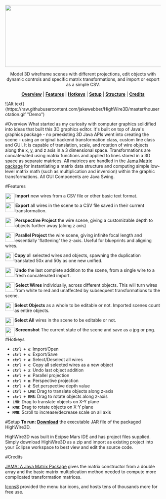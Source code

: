 <p align="center">
<img align="center" src="https://raw.githubusercontent.com/jakewebber/HighWire3D/master/highwirelogo.png" width="800" height="200">
</p>
<p align="center">
Model 3D wireframe scenes 
with different projections, edit objects with dynamic controls and specific matrix transformations, and import or export as a simple CSV. </p>
<p align="center">
<b><a href="#overview">Overview</a></b>
|
<b><a href="#features">Features</a></b>
|
<b><a href="#hotkeys">Hotkeys</a></b>
|
<b><a href="#setup">Setup</a></b>
|
<b><a href="#structure">Structure</a></b>
|
<b><a href="#credits">Credits</a></b>
</p>
![Alt text](https://raw.githubusercontent.com/jakewebber/HighWire3D/master/houserotation.gif "Demo")

#Overview
What started as my curiosity with computer graphics solidified into ideas that built this 3D graphics editor. It's built on top of Java's graphics package - no preexisting 3D Java APIs went into creating the scene - using an original backend transformation class, custom line class and GUI. It is capable of translation, scale, and rotation of wire objects along the x, y, and z axis in a 3 dimensional space. Transformations are concatenated using matrix functions and applied to lines stored in a 3D space as separate matrices. All matrices are handled in the <a href="http://math.nist.gov/javanumerics/jama/">Jama Matrix package</a> for instantiating a matrix data structure and computing simple low-level matrix math (such as multiplication and inversion) within the graphic transformations. All GUI Components are Java Swing. 

#Features
<p>
<img align="left" src="https://raw.githubusercontent.com/jakewebber/HighWire3D/master/res/Import-64.png" width="30" height="30">
<b>Import</b> new wires from a CSV file or other basic text format. 
</p><p>
<img align="left" src="https://raw.githubusercontent.com/jakewebber/HighWire3D/master/res/Export-64.png" width="30" height="30">
<b>Export</b> all wires in the scene to a CSV file saved in their current transformation. 
</p><p>
<img align="left" src="https://github.com/jakewebber/HighWire3D/blob/master/res/Do%20Not%20Tilt-64.png" width="30" height="30">
<b>Perspective Project</b> the wire scene, giving a customizable depth to objects further away (along z axis) 
</p><p>
<img align="left" src="https://github.com/jakewebber/HighWire3D/blob/master/res/Rhombus-64.png" width="30" height="30">
<b>Parallel Project</b> the wire scene, giving infinite focal length and essentially 'flattening' the z-axis. Useful for blueprints and aligning wires. 
</p><p>
<img align="left" src="https://raw.githubusercontent.com/jakewebber/HighWire3D/master/res/copy.png" width="27" height="27">
<b>Copy</b> all selected wires and objects, spawning the duplication translated 50x and 50y as one new unified. 
</p><p>
<img align="left" src="https://github.com/jakewebber/HighWire3D/blob/master/res/Undo.png" width="30" height="30">
<b>Undo</b> the last complete addition to the scene, from a single wire to a fresh concatenated import. 
</p><p>
<img align="left" src="https://github.com/jakewebber/HighWire3D/blob/master/res/LineSelect.png" width="30" height="30">
<b>Select Wires</b> individually, across different objects. This will turn wires from white to red and unaffected by subsequent transformations to the scene. 
</p><p>
<img align="left" src="https://github.com/jakewebber/HighWire3D/blob/master/res/ObjectSelect.png" width="27" height="27">
<b>Select Objects</b> as a whole to be editable or not. Imported scenes count as entire objects. 
</p><p>
<img align="left" src="https://github.com/jakewebber/HighWire3D/blob/master/res/selectAllNon.png" width="27" height="27">
<b>Select All</b> wires in the scene to be editable or not. 
</p>
<img align="left" src="https://raw.githubusercontent.com/jakewebber/HighWire3D/master/res/screenshot.png" width="30" height="30">
<b>Screenshot</b> The current state of the scene and save as a jpg or png. 
</p>

#Hotkeys
- **`ctrl + o`**: Import/Open
- **`ctrl + s`**: Export/Save
- **`ctrl + a`**: Select/Deselect all wires
- **`ctrl + c`**: Copy all selected wires as a new object
- **`ctrl + z`**: Undo last object addition
- **`ctrl + n`**: Parallel projection
- **`ctrl + m`**: Perspective projection
- **`ctrl + d`**: Set perspective depth value
- **`ctrl + LMB`**: Drag to translate objects along z-axis
- **`ctrl + RMB`**: Drag to rotate objects along z-axis
- **`LMB`**: Drag to translate objects on X-Y plane
- **`RMB`**: Drag to rotate objects on X-Y plane
- **`MMB`**: Scroll to increase/decrease scale on all axis


#Setup
<b>To run:</b> __<a href="https://github.com/jakewebber/HighWire3D/raw/master/HighWire3D.jar">Download</a>__ the executable JAR file of the packaged HighWire3D. 
<p>HighWire3D was built in Ecipse Mars IDE and has project files supplied. Simply download HighWire3D as a zip and import as existing project into your Eclipse workspace to best view and edit the source code. 
</p>

#Credits
<p> <a href="http://math.nist.gov/javanumerics/jama/">JAMA: A Java Matrix Package</a> gives the matrix constructor from a double array and the basic matrix multiplication method needed to compute more complicated transformation matrices. 
</p>
<p>  <a href="https://icons8.com/">Icons8</a> provided the menu bar icons, and hosts tens of thousands more for free use.
